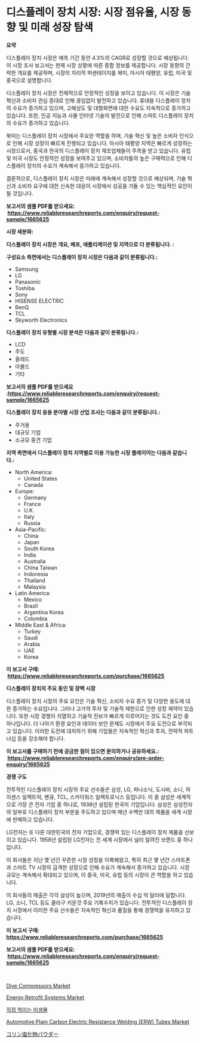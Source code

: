 <p><h1>디스플레이 장치 시장: 시장 점유율, 시장 동향 및 미래 성장 탐색</h1></p><p><strong>요약</strong></p>
<p><p>디스플레이 장치 시장은 예측 기간 동안 4.3%의 CAGR로 성장할 것으로 예상됩니다. 이 시장 조사 보고서는 현재 시장 상황에 따른 종합 정보를 제공합니다. 시장 동향의 간략한 개요를 제공하며, 시장의 지리적 퍼센테이지를 북미, 아시아 태평양, 유럽, 미국 및 중국으로 설명합니다.</p><p>디스플레이 장치 시장은 전체적으로 안정적인 성장을 보이고 있습니다. 이 시장은 기술 혁신과 소비자 관심 증대로 인해 끊임없이 발전하고 있습니다. 휴대용 디스플레이 장치의 수요가 증가하고 있으며, 고해상도 및 대형화면에 대한 수요도 지속적으로 증가하고 있습니다. 또한, 인공 지능과 사물 인터넷 기술의 발전으로 인해 스마트 디스플레이 장치의 수요가 증가하고 있습니다.</p><p>북미는 디스플레이 장치 시장에서 주요한 역할을 하며, 기술 혁신 및 높은 소비자 인식으로 인해 시장 성장이 빠르게 진행되고 있습니다. 아시아 태평양 지역은 빠르게 성장하는 시장으로서, 중국과 한국의 디스플레이 장치 제조업체들이 주목을 받고 있습니다. 유럽 및 미국 시장도 안정적인 성장을 보여주고 있으며, 소비자들의 높은 구매력으로 인해 디스플레이 장치의 수요가 계속해서 증가하고 있습니다.</p><p>결론적으로, 디스플레이 장치 시장은 미래에 계속해서 성장할 것으로 예상되며, 기술 혁신과 소비자 요구에 대한 신속한 대응이 시장에서 성공을 거둘 수 있는 핵심적인 요인이 될 것입니다.</p></p>
<p><strong>보고서의 샘플 PDF를 받으세요: &nbsp;<a href="https://www.reliableresearchreports.com/enquiry/request-sample/1665625">https://www.reliableresearchreports.com/enquiry/request-sample/1665625</a></strong></p>
<p><strong>시장 세분화:</strong></p>
<p><strong> 디스플레이 장치 시장은 개요, 배포, 애플리케이션 및 지역으로 더 분류됩니다. :</strong></p>
<p><strong>구성요소 측면에서는 디스플레이 장치 시장은 다음과 같이 분류됩니다.:</strong></p>
<p><ul><li>Samsung</li><li>LG</li><li>Panasonic</li><li>Toshiba</li><li>Sony</li><li>HISENSE ELECTRIC</li><li>BenQ</li><li>TCL</li><li>Skyworth Electronics</li></ul></p>
<p><strong> 디스플레이 장치 유형별 시장 분석은 다음과 같이 분류됩니다.:</strong></p>
<p><ul><li>LCD</li><li>주도</li><li>올레드</li><li>아몰드</li><li>기타</li></ul></p>
<p><strong>보고서의 샘플 PDF를 받으세요 :<a href="https://www.reliableresearchreports.com/enquiry/request-sample/1665625">https://www.reliableresearchreports.com/enquiry/request-sample/1665625</a></strong></p>
<p><strong> 디스플레이 장치 응용 분야별 시장 산업 조사는 다음과 같이 분류됩니다.:</strong></p>
<p><ul><li>주거용</li><li>대규모 기업</li><li>소규모 중견 기업</li></ul></p>
<p><strong>지역 측면에서 디스플레이 장치 지역별로 이용 가능한 시장 플레이어는 다음과 같습니다.:</strong></p>
<p><ul>
    <li>
        North America:
        <ul>
            <li>United States</li>
            <li>Canada</li>
        </ul>
    </li>
    <li>
        Europe:
        <ul>
            <li>Germany</li>
            <li>France</li>
            <li>U.K.</li>
            <li>Italy</li>
            <li>Russia</li>
        </ul>
    </li>
    <li>
        Asia-Pacific:
        <ul>
            <li>China</li>
            <li>Japan</li>
            <li>South Korea</li>
            <li>India</li>
            <li>Australia</li>
            <li>China Taiwan</li>
            <li>Indonesia</li>
            <li>Thailand</li>
            <li>Malaysia</li>
        </ul>
    </li>
    <li>
        Latin America:
        <ul>
            <li>Mexico</li>
            <li>Brazil</li>
            <li>Argentina Korea</li>
            <li>Colombia</li>
        </ul>
    </li>
    <li>
        Middle East & Africa:
        <ul>
            <li>Turkey</li>
            <li>Saudi</li>
            <li>Arabia</li>
            <li>UAE</li>
            <li>Korea</li>
        </ul>
    </li>
    </ul></p>
<p><strong>이 보고서 구매: &nbsp;<a href="https://www.reliableresearchreports.com/purchase/1665625">https://www.reliableresearchreports.com/purchase/1665625</a></strong></p>
<p><strong>디스플레이 장치의 주요 동인 및 장벽 시장</strong></p>
<p><p>디스플레이 장치 시장의 주요 요인은 기술 혁신, 소비자 수요 증가 및 다양한 용도에 대한 증가하는 수요입니다. 그러나 고가의 투자 및 기술적 제한으로 인한 성장 제약이 있습니다. 또한 시장 경쟁이 치열하고 기술적 진보가 빠르게 이루어지는 것도 도전 요인 중 하나입니다. 더 나아가 환경 요인과 데이터 보안 문제도 시장에서 주요 도전으로 부각되고 있습니다. 이러한 도전에 대처하기 위해 기업들은 지속적인 혁신과 투자, 전략적 파트너십 등을 강조해야 합니다.</p></p>
<p><strong>이 보고서를 구매하기 전에 궁금한 점이 있으면 문의하거나 공유하세요.: &nbsp;<a href="https://www.reliableresearchreports.com/enquiry/pre-order-enquiry/1665625">https://www.reliableresearchreports.com/enquiry/pre-order-enquiry/1665625</a></strong></p>
<p><strong>경쟁 구도</strong></p>
<p><p>전투적인 디스플레이 장치 시장의 주요 선수들은 삼성, LG, 파나소닉, 도시바, 소니, 하이센스 일렉트릭, 벤큐, TCL, 스카이워스 일렉트로닉스 등입니다. 이 중 삼성은 세계적으로 가장 큰 전자 기업 중 하나로, 1938년 설립된 한국의 기업입니다. 삼성은 삼성전자의 일부로 디스플레이 장치 부문을 주도하고 있으며 매년 수백만 대의 제품을 세계 시장에 판매하고 있습니다.</p><p>LG전자는 또 다른 대한민국의 전자 기업으로, 경쟁력 있는 디스플레이 장치 제품을 선보이고 있습니다. 1958년 설립된 LG전자는 전 세계 시장에서 널리 알려진 브랜드 중 하나입니다. </p><p>이 회사들은 지난 몇 년간 꾸준한 시장 성장을 이룩해왔고, 특히 최근 몇 년간 스마트폰과 스마트 TV 시장의 급격한 성장으로 인해 수요가 계속해서 증가하고 있습니다. 시장 규모는 계속해서 확대되고 있으며, 이 중국, 미국, 유럽 등의 시장이 큰 역할을 하고 있습니다.</p><p>이 회사들의 매출은 각각 삼성이 높으며, 2019년의 매출이 수십 억 달러에 달합니다. LG, 소니, TCL 등도 클라구 키운것 주요 기록수치가 있습니다. 전투적인 디스플레이 장치 시장에서 이러한 주요 선수들은 지속적인 혁신과 품질을 통해 경쟁력을 유지하고 있습니다.</p></p>
<p><strong>이 보고서 구매: &nbsp; <a href="https://www.reliableresearchreports.com/purchase/1665625">https://www.reliableresearchreports.com/purchase/1665625</a></strong></p>
<p><strong>보고서의 샘플 PDF를 받으세요: &nbsp;<a href="https://www.reliableresearchreports.com/enquiry/request-sample/1665625">https://www.reliableresearchreports.com/enquiry/request-sample/1665625</a></strong><strong></strong></p>
<p>&nbsp;</p>
<p><p><a href="https://www.linkedin.com/pulse/dive-compressors-market-size-trends-growth-outlook-forecasted-1r4tc?trackingId=DxsAUrU3aEVOOQEa6WsfGA%3D%3D">Dive Compressors Market</a></p><p><a href="https://github.com/Krish2023na/Market-Research-Report-List-3/blob/main/energy-retrofit-systems-market.md">Energy Retrofit Systems Market</a></p><p><a href="https://github.com/Skyleitney456456/Market-Research-Report-List-1/blob/main/739757314847.md">직접 먹이는 미생물</a></p><p><a href="https://issuu.com/reportprime-2/docs/automotive-plain-carbon-electric-resistance-weldin">Automotive Plain Carbon Electric Resistance Welding (ERW) Tubes Market</a></p><p><a href="https://github.com/LeanneBruen2023/Market-Research-Report-List-1/blob/main/552042816057.md">コリン塩化物パウダー</a></p></p>